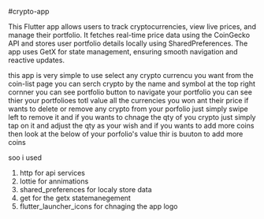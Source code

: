 #crypto-app

<!--  -->
This Flutter app allows users to track cryptocurrencies, view live prices, and manage their portfolio.
It fetches real-time price data using the CoinGecko API and stores user portfolio details locally using SharedPreferences.
The app uses GetX for state management, ensuring smooth navigation and reactive updates.


<!-- how to use -->

this app is very simple to use 
select any crypto currencu you want from the coin-list page
you can serch crypto by the name and symbol
at the top right cornner you can see portfolio button to navigate your portfolio
you can see thier your portfolioes totl value all the currencies you won ant their price 
if wants to delete or remove any crypto from your porfolio just simply swipe left to remove it 
and if you wants to chnage the qty of you crypto just simply tap on it and adjust the qty as your wish 
and if you wants to add more coins then look at the below of your porfolio's value thir is buuton to add more coins 


<!-- dependencies -->

soo i used 

1. http for api services
2. lottie for annimations 
3. shared_preferences for localy store data
4. get for the getx statemanegement 
5. flutter_launcher_icons for chnaging the app logo 

